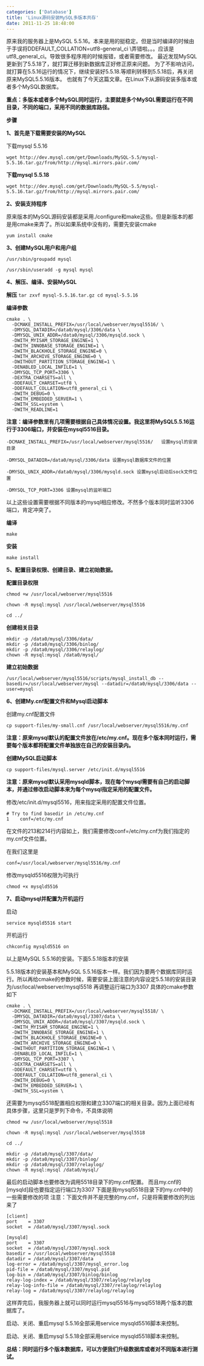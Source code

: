 ```yaml
---
categories: ['Database']
title: 'Linux源码安装MySQL多版本共存'
date: 2011-11-25 18:48:00
---
```


原来我的服务器上是MySQL 5.5.16。本来是用的挺稳定。但是当时编译的时候由于手误将DDEFAULT_COLLATION=utf8-general_ci \弄错啦。。。应该是utf8_general_ci。导致很多程序用的时候报错，或者需要修改。
最近发现MySQL更新到了5.5.18了，就打算迁移到新数据库正好修正原来问题。
为了不影响访问，就打算在5.5.16运行的情况下，继续安装好5.5.18.等顺利转移到5.5.18后，再关闭原来MySQL5.5.16版本。
也就有了今天这篇文章。在Linux下从源码安装多版本或者多个MySQL数据库。

**重点：多版本或者多个MySQL同时运行，主要就是多个MySQL需要运行在不同目录，不同的端口，采用不同的数据库路径。**

**步骤**

**1、首先是下载需要安装的MySQL**

下载mysql 5.5.16

```
wget http://dev.mysql.com/get/Downloads/MySQL-5.5/mysql-5.5.16.tar.gz/from/http://mysql.mirrors.pair.com/
```

**下载mysql 5.5.18**

```
wget http://dev.mysql.com/get/Downloads/MySQL-5.5/mysql-5.5.16.tar.gz/from/http://mysql.mirrors.pair.com/
```

**2、安装支持程序**

原来版本的MySQL源码安装都是采用./configure和make这些。但是新版本的都是用cmake来弄了。所以如果系统中没有的，需要先安装cmake

```
yum install cmake
```

**3、创建MySQL用户和用户组**

```
/usr/sbin/groupadd mysql

/usr/sbin/useradd -g mysql mysql
```

**4、解压、编译、安装MySQL**

**解压**
``
tar zxvf mysql-5.5.16.tar.gz
cd mysql-5.5.16
``

**编译参数**

```
cmake . \
  -DCMAKE_INSTALL_PREFIX=/usr/local/webserver/mysql5516/ \
  -DMYSQL_DATADIR=/data0/mysql/3306/data \
  -DMYSQL_UNIX_ADDR=/data0/mysql/3306/mysqld.sock \
  -DWITH_MYISAM_STORAGE_ENGINE=1 \
  -DWITH_INNOBASE_STORAGE_ENGINE=1 \
  -DWITH_BLACKHOLE_STORAGE_ENGINE=0 \
  -DWITH_ARCHIVE_STORAGE_ENGINE=0 \
  -DWITHOUT_PARTITION_STORAGE_ENGINE=1 \
  -DENABLED_LOCAL_INFILE=1 \
  -DMYSQL_TCP_PORT=3306 \
  -DEXTRA_CHARSETS=all \
  -DDEFAULT_CHARSET=utf8 \
  -DDEFAULT_COLLATION=utf8_general_ci \
  -DWITH_DEBUG=0 \
  -DWITH_EMBEDDED_SERVER=1 \
  -DWITH_SSL=system \
  -DWITH_READLINE=1
```

**注意：编译参数里有几项需要根据自己具体情况设置。我这里将MySQL5.5.16运行于3306端口，并安装在mysql5516目录。**

```
-DCMAKE_INSTALL_PREFIX=/usr/local/webserver/mysql5516/   设置mysql的安装目录

-DMYSQL_DATADIR=/data0/mysql/3306/data 设置mysql数据库文件的位置

-DMYSQL_UNIX_ADDR=/data0/mysql/3306/mysqld.sock 设置mysql启动后sock文件位置

-DMYSQL_TCP_PORT=3306 设置mysql的监听端口
```

以上这些设置需要根据不同版本的mysql相应修改。不然多个版本同时监听3306端口，肯定冲突了。

**编译**

`make`

**安装**

`make install`

**5、配置目录权限、创建目录、建立初始数据。**

**配置目录权限**

```
chmod +w /usr/local/webserver/mysql5516

chown -R mysql:mysql /usr/local/webserver/mysql5516

cd ../
```

**创建相关目录**

```
mkdir -p /data0/mysql/3306/data/
mkdir -p /data0/mysql/3306/binlog/
mkdir -p /data0/mysql/3306/relaylog/
chown -R mysql:mysql /data0/mysql/
```

**建立初始数据**

```
/usr/local/webserver/mysql5516/scripts/mysql_install_db --basedir=/usr/local/webserver/mysql --datadir=/data0/mysql/3306/data --user=mysql
```

**6、创建My.cnf配置文件和Mysql启动脚本**

创建my.cnf配置文件

```
cp support-files/my-small.cnf /usr/local/webserver/mysql5516/my.cnf
```

**注意：原来mysql默认的配置文件放在/etc/my.cnf。现在多个版本同时运行，需要每个版本都将配置文件单独放在自己的安装目录内。**

**创建MySQL启动脚本**

```
cp support-files/mysql.server /etc/init.d/mysql5516
```

**注意：原来mysql默认采用mysqld脚本，现在每个mysql需要有自己的启动脚本，并通过修改启动脚本来为每个mysql指定采用的配置文件。**

修改/etc/init.d/mysql5516，用来指定采用的配置文件位置。

```
# Try to find basedir in /etc/my.cnf 
1	 conf=/etc/my.cnf
```

在文件的213和214行内容如上，我们需要修改conf=/etc/my.cnf为我们指定的my.cnf文件位置。

在我们这里是

```
conf=/usr/local/webserver/mysql5516/my.cnf
```

修改mysqld5516权限为可执行

```
chmod +x mysqld5516
```

**7、启动mysql并配置为开机运行**

启动

```
service mysqld5516 start
```

开机运行

```
chkconfig mysqld5516 on
```

以上是MySQL 5.5.16的安装。下面5.5.18版本的安装 

5.5.18版本的安装基本和MySQL 5.5.16版本一样。我们因为要两个数据库同时运行。所以再给cmake的参数时候，需要安装上面注意的内容设定5.5.18的安装目录为/usr/local/webserver/mysql5518 再调整运行端口为3307
具体的cmake参数如下

```
cmake . \
  -DCMAKE_INSTALL_PREFIX=/usr/local/webserver/mysql5518/ \
  -DMYSQL_DATADIR=/data0/mysql/3307/data \
  -DMYSQL_UNIX_ADDR=/data0/mysql/3307/mysqld.sock \
  -DWITH_MYISAM_STORAGE_ENGINE=1 \
  -DWITH_INNOBASE_STORAGE_ENGINE=1 \
  -DWITH_BLACKHOLE_STORAGE_ENGINE=0 \
  -DWITH_ARCHIVE_STORAGE_ENGINE=0 \
  -DWITHOUT_PARTITION_STORAGE_ENGINE=1 \
  -DENABLED_LOCAL_INFILE=1 \
  -DMYSQL_TCP_PORT=3307 \
  -DEXTRA_CHARSETS=all \
  -DDEFAULT_CHARSET=utf8 \
  -DDEFAULT_COLLATION=utf8_general_ci \
  -DWITH_DEBUG=0 \
  -DWITH_EMBEDDED_SERVER=1 \
  -DWITH_SSL=system \

```

还需要为mysql5518配置相应权限和建立3307端口的相关目录。因为上面已经有具体步骤，这里只是罗列下命令，不具体说明

```
chmod +w /usr/local/webserver/mysql5518

chown -R mysql:mysql /usr/local/webserver/mysql5518

cd ../

mkdir -p /data0/mysql/3307/data/
mkdir -p /data0/mysql/3307/binlog/
mkdir -p /data0/mysql/3307/relaylog/
chown -R mysql:mysql /data0/mysql/
```

最后的启动脚本也要修改为调用5518目录下的my.cnf配置。 而且my.cnf的[mysqld]段也要指定运行端口为3307
下面是我mysql5518目录下的my.cnf中的一些需要修改的项
注意：下面文件并不是完整的my.cnf，只是将需要修改的列出来了

```
[client]
port    = 3307
socket  = /data0/mysql/3307/mysql.sock

[mysqld]
port    = 3307
socket  = /data0/mysql/3307/mysql.sock
basedir = /usr/local/webserver/mysql5518
datadir = /data0/mysql/3307/data
log-error = /data0/mysql/3307/mysql_error.log
pid-file = /data0/mysql/3307/mysql.pid
log-bin = /data0/mysql/3307/binlog/binlog
relay-log-index = /data0/mysql/3307/relaylog/relaylog
relay-log-info-file = /data0/mysql/3307/relaylog/relaylog
relay-log = /data0/mysql/3307/relaylog/relaylog
```

这样弄完后，我服务器上就可以同时运行mysql5516与mysql5518两个版本的数据库了。

启动、关闭、重启mysql 5.5.16全部采用service mysqld5516脚本来控制。

启动、关闭、重启mysql 5.5.18全部采用service mysqld5518脚本来控制。


**总结：同时运行多个版本数据库，可以方便我们升级数据库或者对不同版本进行测试。**

